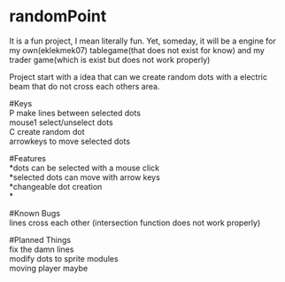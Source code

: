 # randomPoint
It is a fun project, I mean literally fun. Yet, someday, it will be a engine for my own(eklekmek07) tablegame(that does not exist for know) and my trader game(which is exist but does not work properly)

Project start with a idea that can we create random dots with a electric beam that do not cross each others area.

#Keys<br>
P make lines between selected dots<br>
mouse1 select/unselect dots<br>
C create random dot<br>
arrowkeys to move selected dots

#Features <br>
*dots can be selected with a mouse click <br>
*selected dots can move with arrow keys <br>
*changeable dot creation <br>
*
 
#Known Bugs <br>
lines cross each other (intersection function does not work properly)<br>

#Planned Things <br>
fix the damn lines <br>
modify dots to sprite modules <br>
moving player maybe <br>
